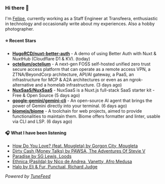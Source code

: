 ### Hi there 👋

I'm [Felipe](https://felipevm.com), currently working as a Staff Engineer at Transfeera, enthusiastic in technology and occasionally write about my experiences. Also a hobby photographer.

#### ⭐ Recent Stars
- **[HugoRCD/nuxt-better-auth](https://github.com/HugoRCD/nuxt-better-auth)** - A demo of using Better Auth with Nuxt &amp; NuxtHub (Cloudflare D1 &amp; KV). (today)
- **[octelium/octelium](https://github.com/octelium/octelium)** - A next-gen FOSS self-hosted unified zero trust secure access platform that can operate as a remote access VPN, a ZTNA/BeyondCorp architecture, API/AI gateway, a PaaS, an infrastructure for MCP &amp; A2A architectures or even as an ngrok-alternative and a homelab infrastructure. (3 days ago)
- **[NuxSaaS/NuxSaaS](https://github.com/NuxSaaS/NuxSaaS)** - NuxSaaS is a Nuxt.js full-stack SaaS starter kit - Free &amp; Open Source (5 days ago)
- **[google-gemini/gemini-cli](https://github.com/google-gemini/gemini-cli)** - An open-source AI agent that brings the power of Gemini directly into your terminal. (6 days ago)
- **[biomejs/biome](https://github.com/biomejs/biome)** - A toolchain for web projects, aimed to provide functionalities to maintain them. Biome offers formatter and linter, usable via CLI and LSP. (6 days ago)

#### 🎧 What I have been listening
- [How Do You Love? (feat. Mougleta) by Gorgon City, Mougleta](https://open.spotify.com/track/2C6js1uZ2MOTOuWoK30re8)
- [Dirty Cash (Money Talks) by PAWSA, The Adventures Of Stevie V](https://open.spotify.com/track/2VyvDGdcVY04cNYou9MFVX)
- [Paradise by SG Lewis, Loods](https://open.spotify.com/track/7tVZViH1q2MRBwnGBPyq7w)
- [Ethnica (Pasilda) by Nico de Andrea, Vanetty, Afro Medusa](https://open.spotify.com/track/49nf9ebWEUJGO7pxGas6A3)
- [Halo by Eli &amp; Fur, Punctual, Richard Judge](https://open.spotify.com/track/6LziN7kYIkvyV4DLz5kAL1)

_Powered by [TuneFeed](https://tunefeed.app?ref=github.com)_
